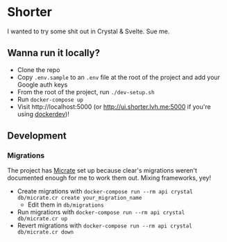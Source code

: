 # Shorter

I wanted to try some shit out in Crystal & Svelte. Sue me.

## Wanna run it locally?

- Clone the repo
- Copy `.env.sample` to an `.env` file at the root of the project and add your Google auth keys
- From the root of the project, run `./dev-setup.sh`
- Run `docker-compose up`
- Visit http://localhost:5000 (or http://ui.shorter.lvh.me:5000 if you're using [dockerdev](https://github.com/waj/dockerdev))!

## Development

### Migrations

The project has [Micrate](https://github.com/amberframework/micrate) set up because clear's migrations weren't documented enough for me to work them out. Mixing frameworks, yey!

- Create migrations with `docker-compose run --rm api crystal db/micrate.cr create your_migration_name`
  - Edit them in `db/migrations`
- Run migrations with `docker-compose run --rm api crystal db/micrate.cr up`
- Revert migrations with `docker-compose run --rm api crystal db/micrate.cr down`
